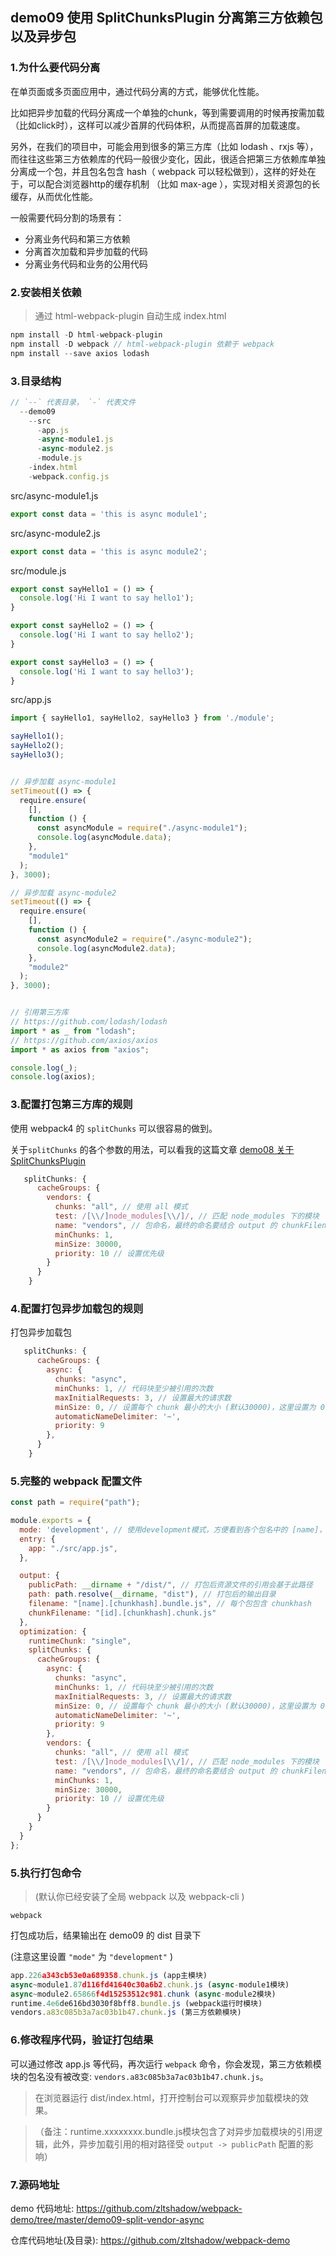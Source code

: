 ## demo09 使用 SplitChunksPlugin 分离第三方依赖包以及异步包

### 1.为什么要代码分离
在单页面或多页面应用中，通过代码分离的方式，能够优化性能。

比如把异步加载的代码分离成一个单独的chunk，等到需要调用的时候再按需加载（比如click时），这样可以减少首屏的代码体积，从而提高首屏的加载速度。

另外，在我们的项目中，可能会用到很多的第三方库（比如 lodash 、rxjs 等），而往往这些第三方依赖库的代码一般很少变化，因此，很适合把第三方依赖库单独分离成一个包，并且包名包含 hash（ webpack 可以轻松做到），这样的好处在于，可以配合浏览器http的缓存机制
（比如 max-age ），实现对相关资源包的长缓存，从而优化性能。

一般需要代码分割的场景有：
- 分离业务代码和第三方依赖
- 分离首次加载和异步加载的代码
- 分离业务代码和业务的公用代码

### 2.安装相关依赖

> 通过 html-webpack-plugin 自动生成 index.html

```javascript
npm install -D html-webpack-plugin
npm install -D webpack // html-webpack-plugin 依赖于 webpack
npm install --save axios lodash
```

### 3.目录结构

```javascript
// `--` 代表目录， `-` 代表文件
  --demo09
    --src
      -app.js
      -async-module1.js
      -async-module2.js
      -module.js
    -index.html
    -webpack.config.js
```

src/async-module1.js
```javascript
export const data = 'this is async module1';
```

src/async-module2.js
```javascript
export const data = 'this is async module2';
```

src/module.js
```javascript
export const sayHello1 = () => {
  console.log('Hi I want to say hello1');
}

export const sayHello2 = () => {
  console.log('Hi I want to say hello2');
}

export const sayHello3 = () => {
  console.log('Hi I want to say hello3');
}
```

src/app.js
```javascript
import { sayHello1, sayHello2, sayHello3 } from './module';

sayHello1();
sayHello2();
sayHello3();


// 异步加载 async-module1
setTimeout(() => {
  require.ensure(
    [],
    function () {
      const asyncModule = require("./async-module1");
      console.log(asyncModule.data);
    },
    "module1"
  );
}, 3000);

// 异步加载 async-module2
setTimeout(() => {
  require.ensure(
    [],
    function () {
      const asyncModule2 = require("./async-module2");
      console.log(asyncModule2.data);
    },
    "module2"
  );
}, 3000);


// 引用第三方库
// https://github.com/lodash/lodash
import * as _ from "lodash";
// https://github.com/axios/axios
import * as axios from "axios";

console.log(_);
console.log(axios);
```



### 3.配置打包第三方库的规则

使用 webpack4 的 `splitChunks` 可以很容易的做到。

关于`splitChunks` 的各个参数的用法，可以看我的这篇文章 [demo08 关于SplitChunksPlugin]()

```javascript
   splitChunks: {
      cacheGroups: {
        vendors: {
          chunks: "all", // 使用 all 模式
          test: /[\\/]node_modules[\\/]/, // 匹配 node_modules 下的模块
          name: "vendors", // 包命名，最终的命名要结合 output 的 chunkFilename
          minChunks: 1,
          minSize: 30000,
          priority: 10 // 设置优先级
        }
      }
    }
```

### 4.配置打包异步加载包的规则

打包异步加载包
```javascript
   splitChunks: {
      cacheGroups: {
        async: {
          chunks: "async",
          minChunks: 1, // 代码块至少被引用的次数
          maxInitialRequests: 3, // 设置最大的请求数
          minSize: 0, // 设置每个 chunk 最小的大小 (默认30000)，这里设置为 0，以方便测试
          automaticNameDelimiter: '~',
          priority: 9
        },
      }
    }
```
### 5.完整的 webpack 配置文件

```javascript
const path = require("path");

module.exports = {
  mode: 'development', // 使用development模式，方便看到各个包名中的 [name]，以区分各个包，在production模式下，[name]会被转化为0 1 2...
  entry: {
    app: "./src/app.js",
  },

  output: {
    publicPath: __dirname + "/dist/", // 打包后资源文件的引用会基于此路径
    path: path.resolve(__dirname, "dist"), // 打包后的输出目录
    filename: "[name].[chunkhash].bundle.js", // 每个包包含 chunkhash
    chunkFilename: "[id].[chunkhash].chunk.js"
  },
  optimization: {
    runtimeChunk: "single",
    splitChunks: {
      cacheGroups: {
        async: {
          chunks: "async",
          minChunks: 1, // 代码块至少被引用的次数
          maxInitialRequests: 3, // 设置最大的请求数
          minSize: 0, // 设置每个 chunk 最小的大小 (默认30000)，这里设置为 0，以方便测试
          automaticNameDelimiter: '~',
          priority: 9
        },
        vendors: {
          chunks: "all", // 使用 all 模式
          test: /[\\/]node_modules[\\/]/, // 匹配 node_modules 下的模块
          name: "vendors", // 包命名，最终的命名要结合 output 的 chunkFilename
          minChunks: 1,
          minSize: 30000,
          priority: 10 // 设置优先级
        }
      }
    }
  }
};

```

### 5.执行打包命令

>(默认你已经安装了全局 webpack 以及 webpack-cli )

```javacript
webpack
```
打包成功后，结果输出在 demo09 的 dist 目录下

(注意这里设置 `"mode"` 为 `"development"` )

```javascript
app.226a343cb53e0a689358.chunk.js (app主模块)
async~module1.87d116fd41640c30a6b2.chunk.js (async-module1模块)
async~module2.65866f4d15253512c981.chunk (async-module2模块)
runtime.4e6de616bd3030f8bff8.bundle.js (webpack运行时模块)
vendors.a83c085b3a7ac03b1b47.chunk.js (第三方依赖模块)

```

### 6.修改程序代码，验证打包结果
可以通过修改 app.js 等代码，再次运行 `webpack` 命令，你会发现，第三方依赖模块的包名没有被改变: `vendors.a83c085b3a7ac03b1b47.chunk.js`。

> 在浏览器运行 dist/index.html，打开控制台可以观察异步加载模块的效果。

>（备注：runtime.xxxxxxxx.bundle.js模块包含了对异步加载模块的引用逻辑，此外，异步加载引用的相对路径受 `output -> publicPath` 配置的影响）

### 7.源码地址
demo 代码地址: https://github.com/zltshadow/webpack-demo/tree/master/demo09-split-vendor-async

仓库代码地址(及目录): https://github.com/zltshadow/webpack-demo